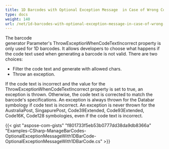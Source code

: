 ```yaml
---
title: 1D Barcodes with Optional Exception Message  in Case of Wrong Code Text
type: docs
weight: 140
url: /net/1d-barcodes-with-optional-exception-message-in-case-of-wrong-code-text/
---
```


The barcode generator Parameter's ThrowExceptionWhenCodeTextIncorrect property is only used for 1D barcodes. It allows developers to choose what happens if the code text used when generating a barcode is not valid. There are two choices:

- Filter the code text and generate with allowed chars.
- Throw an exception.

If the code text is incorrect and the value for the ThrowExceptionWhenCodeTextIncorrect property is set to true, an exception is thrown. Otherwise, the code text is corrected to match the barcode's specifications. An exception is always thrown for the Databar symbology if code text is incorrect. An exception is never thrown for the AustraliaPost, SingapurePost, Code39Extended, Code93Extended, Code16K, Code128 symbologies, even if the code text is incorrect.

{{< gist "aspose-com-gists" "f801733f5eb53b0777dd38da9db8366a" "Examples-CSharp-ManageBarCodes-OptionalExceptionMessageWith1DBarCode-OptionalExceptionMessageWith1DBarCode.cs" >}}
